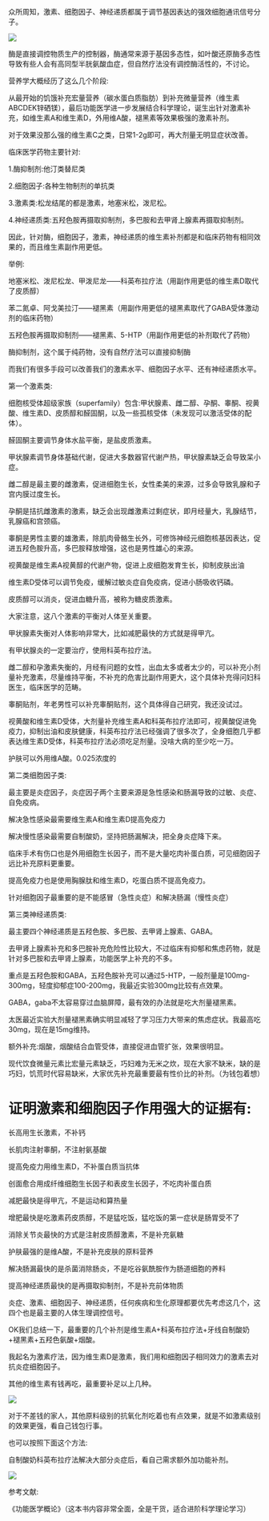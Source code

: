 众所周知，激素、细胞因子、神经递质都属于调节基因表达的强效细胞通讯信号分子。

![](https://picx.zhimg.com/v2-74d3fa472051731e32ee2a74c3800c9e_720w.jpg?source=d16d100b)

酶是直接调控物质生产的控制器，酶通常来源于基因多态性，如叶酸还原酶多态性导致有些人会有高同型半胱氨酸血症，但自然疗法没有调控酶活性的，不讨论。

营养学大概经历了这么几个阶段:

从最开始的饥饿补充宏量营养（碳水蛋白质脂肪）到补充微量营养（维生素ABCDEK锌硒镁），最后功能医学进一步发展结合科学理论，诞生出针对激素补充，如维生素A和维生素D，外用维A酸，褪黑素等效果极强的激素补剂。

对于效果没那么强的维生素C之类，日常1-2g即可，再大剂量无明显症状改善。

临床医学药物主要针对:

1.酶抑制剂:他汀类替尼类

2.细胞因子:各种生物制剂的单抗类

3.激素类:松龙结尾的都是激素，地塞米松，泼尼松。

4.神经递质类:五羟色胺再摄取抑制剂，多巴胺和去甲肾上腺素再摄取抑制剂。

因此，针对酶，细胞因子，激素，神经递质的维生素补剂都是和临床药物有相同效果的，而且维生素副作用更低。

举例:

地塞米松、泼尼松龙、甲泼尼龙——科英布拉疗法（用副作用更低的维生素D取代了皮质醇）

苯二氮卓、阿戈美拉汀——褪黑素（用副作用更低的褪黑素取代了GABA受体激动剂的临床药物）

五羟色胺再摄取抑制剂——褪黑素、5-HTP（用副作用更低的补剂取代了药物）

酶抑制剂，这个属于纯药物，没有自然疗法可以直接抑制酶

而我们有很多手段可以改善我们的激素水平、细胞因子水平、还有神经递质水平。

第一个激素类:

细胞核受体超级家族（superfamily）包含:甲状腺素、雌二醇、孕酮、睾酮、视黄酸、维生素D、皮质醇和醛固酮，以及一些孤核受体（未发现可以激活受体的配体）。

醛固酮主要调节身体水盐平衡，是盐皮质激素。

甲状腺素调节身体基础代谢，促进大多数器官代谢产热，甲状腺素缺乏会导致呆小症。

雌二醇是最主要的雌激素，促进细胞生长，女性柔美的来源，过多会导致乳腺和子宫内膜过度生长。

孕酮是拮抗雌激素的激素，缺乏会出现雌激素过剩症状，即月经量大，乳腺结节，乳腺癌和宫颈癌。

睾酮是男性主要的雄激素，除肌肉骨骼生长外，可修饰神经元细胞核基因表达，促进五羟色胺升高，多巴胺释放增强，这也是男性雄心的来源。

视黄酸是维生素A视黄醇的代谢产物，促进上皮细胞发育生长，抑制皮肤出油

维生素D受体可以调节免疫，缓解过敏炎症自免疫病，促进小肠吸收钙磷。

皮质醇可以消炎，促进血糖升高，被称为糖皮质激素。

大家注意，这八个激素的平衡对人体至关重要。

甲状腺素失衡对人体影响非常大，比如减肥最快的方式就是得甲亢。

有甲状腺炎的一定要治疗，使用科英布拉疗法。

雌二醇和孕激素失衡的，月经有问题的女性，出血太多或者太少的，可以补充小剂量补充激素，尽量维持平衡，不补充的危害比副作用更大，这个具体补充得问妇科医生，临床医学的范畴。

睾酮贴剂，年老男性可以补充睾酮贴剂，这个具体得自己研究，我还没试过。

视黄酸和维生素D受体，大剂量补充维生素A和科英布拉疗法即可，视黄酸促进免疫力，抑制出油和皮肤健康，科英布拉疗法已经强调了很多次了，全身细胞几乎都表达维生素D受体，科英布拉疗法必须吃足剂量。没啥大病的至少吃一万。

护肤可以外用维A酸。0.025浓度的

第二类细胞因子类:

最主要是炎症因子，炎症因子两个主要来源是急性感染和肠漏导致的过敏、炎症、自免疫病。

解决急性感染最需要维生素A和维生素D提高免疫力

解决慢性感染最需要自制酸奶，坚持把肠漏解决，把全身炎症降下来。

临床手术有伤口也是外用细胞生长因子，而不是大量吃肉补蛋白质，可见细胞因子远比补充原料更重要。

提高免疫力也是使用胸腺肽和维生素D，吃蛋白质不提高免疫力。

针对细胞因子最重要的是不能感冒（急性炎症）和解决肠漏（慢性炎症）

第三类神经递质类:

最主要四个神经递质是五羟色胺、多巴胺、去甲肾上腺素、GABA。

去甲肾上腺素补充和多巴胺补充危险性比较大，不过临床有抑郁和焦虑药物，就是针对多巴胺和去甲肾上腺素，功能医学上补充的不多。

重点是五羟色胺和GABA，五羟色胺补充可以通过5-HTP，一般剂量是100mg-300mg，轻度抑郁症100-200mg，我最近实验300mg比较有点效果。

GABA，gaba不太容易穿过血脑屏障，最有效的办法就是吃大剂量褪黑素。

太医最近实验大剂量褪黑素确实明显减轻了学习压力大带来的焦虑症状。我最高吃30mg，现在是15mg维持。

额外补充:烟酸，烟酸结合血管受体，直接促进血管扩张，效果很明显。

现代饮食微量元素比宏量元素缺乏，巧妇难为无米之炊，现在大家不缺米，缺的是巧妇，饥荒时代容易缺米，大家优先补充最重要最有性价比的补剂。（为钱包着想）

# 证明激素和细胞因子作用强大的证据有:

长高用生长激素，不补钙

长肌肉注射睾酮，不注射氨基酸

提高免疫力用维生素D，不补蛋白质当抗体

创面愈合用成纤维细胞生长因子和表皮生长因子，不吃肉补蛋白质

减肥最快是得甲亢，不是运动和算热量

增肥最快是吃激素药皮质醇，不是猛吃饭，猛吃饭的第一症状是肠胃受不了

消除关节炎最快的方式是注射皮质醇激素，不是补充氨糖

护肤最强的是维A酸，不是补充皮肤的原料营养

解决肠漏最快的是杀菌消除肠炎，不是吃谷氨酰胺作为肠道细胞的养料

提高神经递质最快的是再摄取抑制剂，不是补充前体物质

炎症、激素、细胞因子、神经递质，任何疾病和生化原理都要优先考虑这几个，这四个也是最主要的人体生理调控信号。

OK我们总结一下，最重要的几个补剂是维生素A+科英布拉疗法+牙线自制酸奶+褪黑素+五羟色氨酸+烟酸。

我起名为激素疗法，因为维生素D是激素，我们用和细胞因子相同效力的激素去对抗炎症细胞因子。

其他的维生素有钱再吃，最重要补足以上几种。

![](https://pic1.zhimg.com/v2-b99b52827725a91ae2c0887833745170_720w.jpg?source=d16d100b)

对于不差钱的家人，其他原料级别的抗氧化剂吃着也有点效果，就是不如激素级别的效果更强，看自己钱包行事。

也可以按照下面这个方法:

自制酸奶科英布拉疗法解决大部分炎症后，看自己需求额外加功能补剂。

![](https://pica.zhimg.com/v2-182ab9bec2b002610af6999bb40c1809_720w.jpg?source=d16d100b)

参考文献:

《功能医学概论》（这本书内容非常全面，全是干货，适合进阶科学理论学习）
